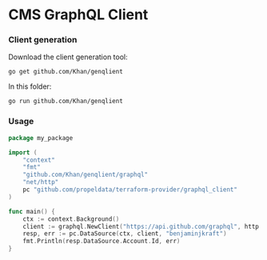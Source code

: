 # CMS GraphQL Client

### Client generation

Download the client generation tool:

```shell
go get github.com/Khan/genqlient
```

In this folder:

```shell
go run github.com/Khan/genqlient
```

### Usage

```go
package my_package

import (
	"context"
	"fmt"
	"github.com/Khan/genqlient/graphql"
	"net/http"
	pc "github.com/propeldata/terraform-provider/graphql_client"
)

func main() {
	ctx := context.Background()
	client := graphql.NewClient("https://api.github.com/graphql", http.DefaultClient)
	resp, err := pc.DataSource(ctx, client, "benjaminjkraft")
	fmt.Println(resp.DataSource.Account.Id, err)
}
```